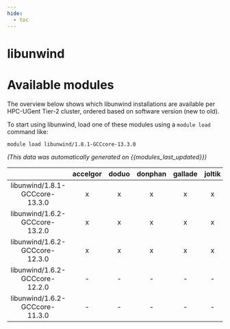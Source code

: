 ```yaml
---
hide:
  - toc
---
```


libunwind
=========

# Available modules


The overview below shows which libunwind installations are available per HPC-UGent Tier-2 cluster, ordered based on software version (new to old).

To start using libunwind, load one of these modules using a `module load` command like:

```shell
module load libunwind/1.8.1-GCCcore-13.3.0
```

*(This data was automatically generated on {{modules_last_updated}})*  

| |accelgor|doduo|donphan|gallade|joltik|shinx|
| :---: | :---: | :---: | :---: | :---: | :---: | :---: |
|libunwind/1.8.1-GCCcore-13.3.0|x|x|x|x|x|x|
|libunwind/1.6.2-GCCcore-13.2.0|x|x|x|x|x|x|
|libunwind/1.6.2-GCCcore-12.3.0|x|x|x|x|x|x|
|libunwind/1.6.2-GCCcore-12.2.0|-|-|-|-|-|x|
|libunwind/1.6.2-GCCcore-11.3.0|-|-|-|-|-|x|
